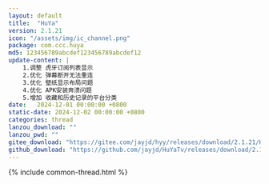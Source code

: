 ```yaml
---
layout: default
title:  "HuYa"
version: 2.1.21
icon: "/assets/img/ic_channel.png"
package: com.ccc.huya
md5: 123456789abcdef123456789abcdef12
update-content: |
    1.调整 虎牙订阅列表显示
    2.优化 弹幕断开无法重连
    3.优化 壁纸显示布局问题
    4.优化 APK安装奔溃问题
    5.增加 收藏和历史记录的平台分类
date:   2024-12-01 00:00:00 +0800
static-date: 2024-12-02 00:00:00 +0800
categories: thread
lanzou_download: ""
lanzou_pwd: ""
gitee_download: "https://gitee.com/jayjd/hyy/releases/download/2.1.21/HuYa-2.1.21-20241201.apk"
github_download: "https://github.com/jayjd/HuYaTv/releases/download/2.1.21/HuYa-2.1.21-20241201.apk"
---
```

{% include common-thread.html %}